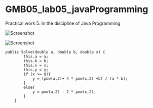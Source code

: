 # GMB05_lab05_javaProgramming
Practical work 5. In the discipline of Java Programming

![Screenshot](Screenshot_1.jpg)

![Screenshot](Screenshot_2.jpg)

```
public Solve(double a, double b, double x) {
        this.a = a;
        this.b = b;
        this.x = x;
        this.y = y;
        if (x >= 8){
            y = (pow(a,2)+ 4 * pow(x,2) +b) / (a * b);
        }
        else{
            y = pow(a,2) - 2 * pow(x,2); 
        }
    }
```
